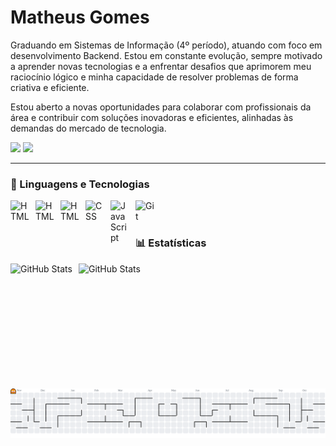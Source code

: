# Matheus Gomes
Graduando em Sistemas de Informação (4º período), atuando com foco em desenvolvimento Backend. Estou em constante evolução, sempre motivado a aprender novas tecnologias e a enfrentar desafios que aprimorem meu raciocínio lógico e minha capacidade de resolver problemas de forma criativa e eficiente.

Estou aberto a novas oportunidades para colaborar com profissionais da área e contribuir com soluções inovadoras e eficientes, alinhadas às demandas do mercado de tecnologia.

<p align="left">
  <a href="https://www.instagram.com/mthdev_/" target="_blank"><img src="https://img.shields.io/badge/-Instagram-%23E4405F?style=for-the-badge&logo=instagram&logoColor=white" target="_blank"></a>
    </a> 
    <a href="https://www.linkedin.com/in/matheus-gomes-92a021276/" target="_blank"><img src="https://img.shields.io/badge/-LinkedIn-%230077B5?style=for-the-badge&logo=linkedin&logoColor=white" target="_blank"></a>
</p>

---

### 🤖 Linguagens e Tecnologias

 <img 
    align="left" 
    alt="HTML"
    title="HTML" 
    width="30px" 
    style="padding-right: 10px;" 
    src="https://cdn.jsdelivr.net/gh/devicons/devicon/icons/csharp/csharp-original.svg"
    />
     <img 
    align="left" 
    alt="HTML"
    title="HTML" 
    width="30px" 
    style="padding-right: 10px;" 
    src="https://raw.githubusercontent.com/jmnote/z-icons/master/svg/java.svg"
    />
<img 
    align="left" 
    alt="HTML"
    title="HTML" 
    width="30px" 
    style="padding-right: 10px;" 
    src="https://cdn.jsdelivr.net/gh/devicons/devicon@latest/icons/html5/html5-original.svg" 
/>
<img 
    align="left" 
    alt="CSS" 
    title="CSS"
    width="30px" 
    style="padding-right: 10px;" 
    src="https://cdn.jsdelivr.net/gh/devicons/devicon@latest/icons/css3/css3-original.svg" 
/>
<img 
    align="left" 
    alt="JavaScript" 
    title="JavaScript"
    width="30px" 
    style="padding-right: 10px;" 
    src="https://cdn.jsdelivr.net/gh/devicons/devicon@latest/icons/javascript/javascript-original.svg" 
/>
<img 
    align="left" 
    alt="Git" 
    title="Git"
    width="30px" 
    style="padding-right: 10px;" 
    src="https://cdn.jsdelivr.net/gh/devicons/devicon@latest/icons/git/git-original.svg" 
/>


<br/>
<br/>





### 📊 Estatísticas
<p>
  <img 
    align="left" 
    alt="GitHub Stats" 
    height="200" 
    style="padding-right: 10px;" 
    src="https://github-readme-stats.vercel.app/api?username=matheusg0mes&show_icons=true&theme=tokyonight&include_all_commits=true&locale=pt-br" 
  />

<img 
      align="left" 
      alt="GitHub Stats" 
      height="200" 
      src="https://github-readme-stats.vercel.app/api/top-langs/?username=matheusg0mes&theme=tokyonight&layout=compact&custom_title=Tecnologias&langs_count=9" 
  />

</p>

<br clear="left"/>

<picture>
  <source media="(prefers-color-scheme: dark)" srcset="https://raw.githubusercontent.com/matheusg0mes/matheusg0mes/output/pacman-contribution-graph-dark.svg">
  <source media="(prefers-color-scheme: light)" srcset="https://raw.githubusercontent.com/matheusg0mes/matheusg0mes/output/pacman-contribution-graph.svg">
  <img alt="pacman contribution graph" src="https://raw.githubusercontent.com/matheusg0mes/matheusg0mes/output/pacman-contribution-graph.svg">
</picture>
